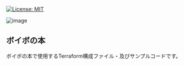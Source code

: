 [![License: MIT](https://img.shields.io/badge/License-MIT-yellow.svg)](https://github.com/KabiTaro/tech_festa_14_voivo_hon_kari/blob/main/LICENSE.txt)

![image](https://github.com/KabiTaro/tech_festa_14_voivo_hon/assets/48993782/b39f7168-4735-447a-9f3b-fb34f34d702b)

## ボイボの本
ボイボの本で使用するTerraform構成ファイル・及びサンプルコードです。